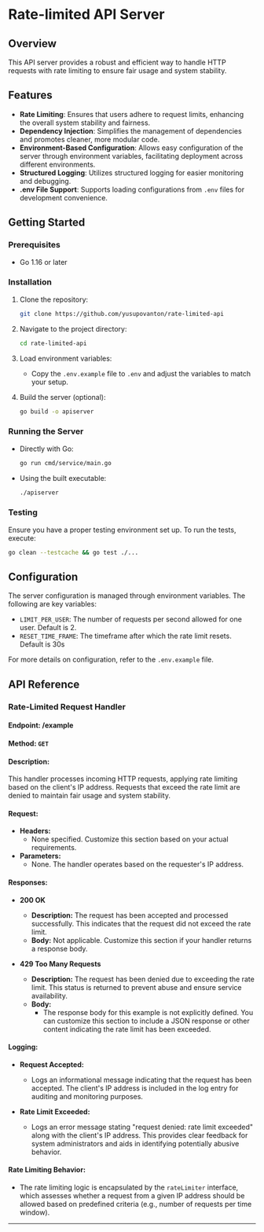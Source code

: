 # Rate-limited API Server

## Overview

This API server provides a robust and efficient way to handle HTTP requests with rate limiting to ensure fair usage and system stability.

## Features

- **Rate Limiting**: Ensures that users adhere to request limits, enhancing the overall system stability and fairness.
- **Dependency Injection**: Simplifies the management of dependencies and promotes cleaner, more modular code.
- **Environment-Based Configuration**: Allows easy configuration of the server through environment variables, facilitating deployment across different environments.
- **Structured Logging**: Utilizes structured logging for easier monitoring and debugging.
- **.env File Support**: Supports loading configurations from `.env` files for development convenience.

## Getting Started

### Prerequisites

- Go 1.16 or later

### Installation

1. Clone the repository:
   ```bash
   git clone https://github.com/yusupovanton/rate-limited-api
   ```
2. Navigate to the project directory:
   ```bash
   cd rate-limited-api
   ```

3. Load environment variables:
    - Copy the `.env.example` file to `.env` and adjust the variables to match your setup.

4. Build the server (optional):
   ```bash
   go build -o apiserver
   ```

### Running the Server

- Directly with Go:
  ```bash
  go run cmd/service/main.go
  ```
- Using the built executable:
  ```bash
  ./apiserver
  ```

### Testing

Ensure you have a proper testing environment set up. To run the tests, execute:

```bash
go clean --testcache && go test ./...
```

## Configuration

The server configuration is managed through environment variables. The following are key variables:

- `LIMIT_PER_USER`: The number of requests per second allowed for one user. Default is 2.
- `RESET_TIME_FRAME`: The timeframe after which the rate limit resets. Default is 30s

For more details on configuration, refer to the `.env.example` file.

## API Reference

### Rate-Limited Request Handler

#### Endpoint: /example

#### Method: `GET`

#### Description:
This handler processes incoming HTTP requests, applying rate limiting based on the client's IP address. Requests that exceed the rate limit are denied to maintain fair usage and system stability.

#### Request:
- **Headers:**
    - None specified. Customize this section based on your actual requirements.
- **Parameters:**
    - None. The handler operates based on the requester's IP address.

#### Responses:
- **200 OK**
    - **Description:** The request has been accepted and processed successfully. This indicates that the request did not exceed the rate limit.
    - **Body:** Not applicable. Customize this section if your handler returns a response body.

- **429 Too Many Requests**
    - **Description:** The request has been denied due to exceeding the rate limit. This status is returned to prevent abuse and ensure service availability.
    - **Body:**
        - The response body for this example is not explicitly defined. You can customize this section to include a JSON response or other content indicating the rate limit has been exceeded.

#### Logging:
- **Request Accepted:**
    - Logs an informational message indicating that the request has been accepted. The client's IP address is included in the log entry for auditing and monitoring purposes.

- **Rate Limit Exceeded:**
    - Logs an error message stating "request denied: rate limit exceeded" along with the client's IP address. This provides clear feedback for system administrators and aids in identifying potentially abusive behavior.

#### Rate Limiting Behavior:
- The rate limiting logic is encapsulated by the `rateLimiter` interface, which assesses whether a request from a given IP address should be allowed based on predefined criteria (e.g., number of requests per time window).

---
